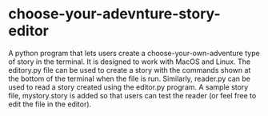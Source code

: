 # choose-your-adevnture-story-editor

A python program that lets users create a choose-your-own-adventure type of story in the terminal. It is designed to work with MacOS and Linux. 
The editory.py file can be used to create a story with the commands shown at the bottom of the terminal when the file is run. Similarly, reader.py can be used to read a story created using the editor.py program. 
A sample story file, mystory.story is added so that users can test the reader (or feel free to edit the file in the editor). 

